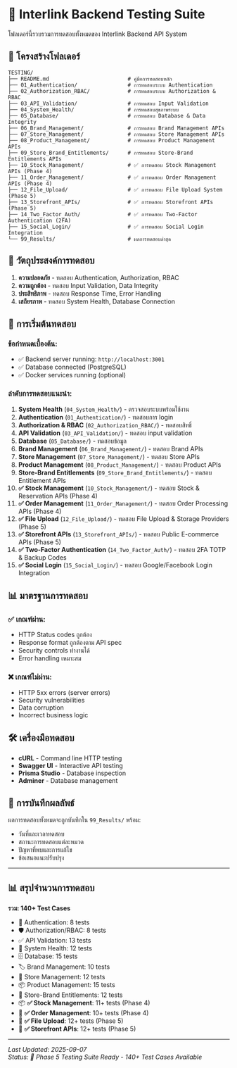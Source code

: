 # 🧪 Interlink Backend Testing Suite

โฟลเดอร์นี้รวบรวมการทดสอบทั้งหมดของ Interlink Backend API System

## 📁 โครงสร้างโฟลเดอร์

```
TESTING/
├── README.md                         # คู่มือการทดสอบหลัก
├── 01_Authentication/                # การทดสอบระบบ Authentication
├── 02_Authorization_RBAC/            # การทดสอบระบบ Authorization & RBAC
├── 03_API_Validation/                # การทดสอบ Input Validation
├── 04_System_Health/                 # การทดสอบสุขภาพระบบ
├── 05_Database/                      # การทดสอบ Database & Data Integrity
├── 06_Brand_Management/              # การทดสอบ Brand Management APIs
├── 07_Store_Management/              # การทดสอบ Store Management APIs
├── 08_Product_Management/            # การทดสอบ Product Management APIs
├── 09_Store_Brand_Entitlements/      # การทดสอบ Store-Brand Entitlements APIs
├── 10_Stock_Management/              # ✅ การทดสอบ Stock Management APIs (Phase 4)
├── 11_Order_Management/              # ✅ การทดสอบ Order Management APIs (Phase 4)
├── 12_File_Upload/                   # ✅ การทดสอบ File Upload System (Phase 5)
├── 13_Storefront_APIs/               # ✅ การทดสอบ Storefront APIs (Phase 5)
├── 14_Two_Factor_Auth/               # ✅ การทดสอบ Two-Factor Authentication (2FA)
├── 15_Social_Login/                  # ✅ การทดสอบ Social Login Integration
└── 99_Results/                       # ผลการทดสอบล่าสุด
```

## 🎯 วัตถุประสงค์การทดสอบ

1. **ความปลอดภัย** - ทดสอบ Authentication, Authorization, RBAC
2. **ความถูกต้อง** - ทดสอบ Input Validation, Data Integrity
3. **ประสิทธิภาพ** - ทดสอบ Response Time, Error Handling
4. **เสถียรภาพ** - ทดสอบ System Health, Database Connection

## 🚀 การเริ่มต้นทดสอบ

### ข้อกำหนดเบื้องต้น:
- ✅ Backend server running: `http://localhost:3001`
- ✅ Database connected (PostgreSQL)
- ✅ Docker services running (optional)

### ลำดับการทดสอบแนะนำ:
1. **System Health** (`04_System_Health/`) - ตรวจสอบระบบพร้อมใช้งาน
2. **Authentication** (`01_Authentication/`) - ทดสอบการ login
3. **Authorization & RBAC** (`02_Authorization_RBAC/`) - ทดสอบสิทธิ์
4. **API Validation** (`03_API_Validation/`) - ทดสอบ input validation
5. **Database** (`05_Database/`) - ทดสอบข้อมูล
6. **Brand Management** (`06_Brand_Management/`) - ทดสอบ Brand APIs
7. **Store Management** (`07_Store_Management/`) - ทดสอบ Store APIs
8. **Product Management** (`08_Product_Management/`) - ทดสอบ Product APIs
9. **Store-Brand Entitlements** (`09_Store_Brand_Entitlements/`) - ทดสอบ Entitlement APIs
10. **✅ Stock Management** (`10_Stock_Management/`) - ทดสอบ Stock & Reservation APIs (Phase 4)
11. **✅ Order Management** (`11_Order_Management/`) - ทดสอบ Order Processing APIs (Phase 4)
12. **✅ File Upload** (`12_File_Upload/`) - ทดสอบ File Upload & Storage Providers (Phase 5)
13. **✅ Storefront APIs** (`13_Storefront_APIs/`) - ทดสอบ Public E-commerce APIs (Phase 5)
14. **✅ Two-Factor Authentication** (`14_Two_Factor_Auth/`) - ทดสอบ 2FA TOTP & Backup Codes
15. **✅ Social Login** (`15_Social_Login/`) - ทดสอบ Google/Facebook Login Integration

## 📊 มาตรฐานการทดสอบ

### ✅ เกณฑ์ผ่าน:
- HTTP Status codes ถูกต้อง
- Response format ถูกต้องตาม API spec
- Security controls ทำงานได้
- Error handling เหมาะสม

### ❌ เกณฑ์ไม่ผ่าน:
- HTTP 5xx errors (server errors)
- Security vulnerabilities
- Data corruption
- Incorrect business logic

## 🛠️ เครื่องมือทดสอบ

- **cURL** - Command line HTTP testing
- **Swagger UI** - Interactive API testing
- **Prisma Studio** - Database inspection
- **Adminer** - Database management

## 📝 การบันทึกผลลัพธ์

ผลการทดสอบทั้งหมดจะถูกบันทึกใน `99_Results/` พร้อม:
- วันที่และเวลาทดสอบ
- สถานะการทดสอบแต่ละหมวด
- ปัญหาที่พบและการแก้ไข
- ข้อเสนอแนะปรับปรุง

---

## 📊 สรุปจำนวนการทดสอบ

**รวม: 140+ Test Cases**
- 🔐 Authentication: 8 tests
- 🛡️ Authorization/RBAC: 8 tests  
- ✅ API Validation: 13 tests
- 💚 System Health: 12 tests
- 🗄️ Database: 15 tests
- 🏷️ Brand Management: 10 tests
- 🏪 Store Management: 12 tests
- 📦 Product Management: 15 tests
- 🔗 Store-Brand Entitlements: 12 tests
- 📦 **✅ Stock Management**: 11+ tests (Phase 4)
- 🛒 **✅ Order Management**: 10+ tests (Phase 4)
- 📁 **✅ File Upload**: 12+ tests (Phase 5)
- 🛒 **✅ Storefront APIs**: 12+ tests (Phase 5)

---

*Last Updated: 2025-09-07*  
*Status: 🧪 Phase 5 Testing Suite Ready - 140+ Test Cases Available*